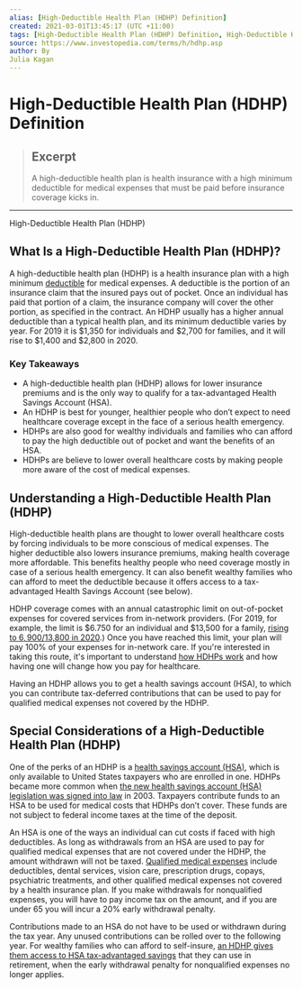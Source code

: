 ```yaml
---
alias: [High-Deductible Health Plan (HDHP) Definition]
created: 2021-03-01T13:45:17 (UTC +11:00)
tags: [High-Deductible Health Plan (HDHP) Definition, High-Deductible Health Plan (HDHP)]
source: https://www.investopedia.com/terms/h/hdhp.asp
author: By
Julia Kagan
---
```


# High-Deductible Health Plan (HDHP) Definition

> ## Excerpt
> A high-deductible health plan is health insurance with a high minimum deductible for medical expenses that must be paid before insurance coverage kicks in.

---

High-Deductible Health Plan (HDHP)
## What Is a High-Deductible Health Plan (HDHP)?

A high-deductible health plan (HDHP) is a health insurance plan with a high minimum [deductible](https://www.investopedia.com/terms/d/deductible.asp) for medical expenses. A deductible is the portion of an insurance claim that the insured pays out of pocket. Once an individual has paid that portion of a claim, the insurance company will cover the other portion, as specified in the contract. An HDHP usually has a higher annual deductible than a typical health plan, and its minimum deductible varies by year. For 2019 it is $1,350 for individuals and $2,700 for families, and it will rise to $1,400 and $2,800 in 2020.

### Key Takeaways

-   A high-deductible health plan (HDHP) allows for lower insurance premiums and is the only way to qualify for a tax-advantaged Health Savings Account (HSA).
-   An HDHP is best for younger, healthier people who don’t expect to need healthcare coverage except in the face of a serious health emergency.
-   HDHPs are also good for wealthy individuals and families who can afford to pay the high deductible out of pocket and want the benefits of an HSA.
-   HDHPs are believe to lower overall healthcare costs by making people more aware of the cost of medical expenses.

## Understanding a High-Deductible Health Plan (HDHP)

High-deductible health plans are thought to lower overall healthcare costs by forcing individuals to be more conscious of medical expenses. The higher deductible also lowers insurance premiums, making health coverage more affordable. This benefits healthy people who need coverage mostly in case of a serious health emergency. It can also benefit wealthy families who can afford to meet the deductible because it offers access to a tax-advantaged Health Savings Account (see below).

HDHP coverage comes with an annual catastrophic limit on out-of-pocket expenses for covered services from in-network providers. (For 2019, for example, the limit is $6.750 for an individual and $13,500 for a family, [rising to $6,900/$13,800 in 2020](https://www.shrm.org/resourcesandtools/hr-topics/benefits/pages/irs-2020-hsa-contribution-limits.aspx).) Once you have reached this limit, your plan will pay 100% of your expenses for in-network care. If you're interested in taking this route, it's important to understand [how HDHPs work](https://www.investopedia.com/articles/personal-finance/012716/how-highdeductible-health-plans-work.asp) and how having one will change how you pay for healthcare.

Having an HDHP allows you to get a health savings account (HSA), to which you can contribute tax-deferred contributions that can be used to pay for qualified medical expenses not covered by the HDHP.

## Special Considerations of a High-Deductible Health Plan (HDHP)

One of the perks of an HDHP is a [health savings account (HSA)](https://www.investopedia.com/terms/h/hsa.asp), which is only available to United States taxpayers who are enrolled in one. HDHPs became more common when [the new health savings account (HSA) legislation was signed into law](https://www.investopedia.com/articles/personal-finance/082914/rules-having-health-savings-account-hsa.asp) in 2003. Taxpayers contribute funds to an HSA to be used for medical costs that HDHPs don’t cover. These funds are not subject to federal income taxes at the time of the deposit.

An HSA is one of the ways an individual can cut costs if faced with high deductibles. As long as withdrawals from an HSA are used to pay for qualified medical expenses that are not covered under the HDHP, the amount withdrawn will not be taxed. [Qualified medical expenses](https://www.irs.gov/publications/p502#en_US_2018_publink1000178851) include deductibles, dental services, vision care, prescription drugs, copays, psychiatric treatments, and other qualified medical expenses not covered by a health insurance plan. If you make withdrawals for nonqualified expenses, you will have to pay income tax on the amount, and if you are under 65 you will incur a 20% early withdrawal penalty.

Contributions made to an HSA do not have to be used or withdrawn during the tax year. Any unused contributions can be rolled over to the following year. For wealthy families who can afford to self-insure, [an HDHP gives them access to HSA tax-advantaged savings](https://www.investopedia.com/articles/personal-finance/120715/why-hsas-appeal-more-highincome-earners.asp) that they can use in retirement, when the early withdrawal penalty for nonqualified expenses no longer applies.

